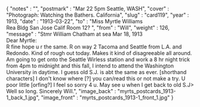 {
  "notes" : "",
  "postmark" : "Mar 22 5pm Seattle, WASH",
  "cover" : "Photograph: Watching the Bathers. California",
  "slug" : "card119",
  "year" : 1913,
  "date" : "1913-03-22",
  "to" : "Miss Myrtle Williams<br> Rea Bldg San Jose Calif Room 12? ",
  "from" : "Will",
  "weight" : 126,
  "message" : "Stmr William Chatham at sea Mar 18, 1913 <br>Dear Myrtle: <br>R fine hope u r the same. R on way 2 Tacoma and Seattle from L.A. and Redondo. Kind of rough out today. Makes it kind of disagreeable all around. Am going to get onto the Seattle Wirless station and work a 8 hr night trick from 4pm to midnight and this fall, I intend to attend the Washington University in daytime. I guess old S.J. is abt the same as ever. [shorthand characters] I don't know where [?] you can/read this or not make a try. U poor little [orfing?] I feel so sorry 4 u. May see u when I get back to old S.J> Well so long. Sincerely Will.",
  "image_back" : "myrts_postcards_1913-1_back_1.jpg",
  "image_front" : "myrts_postcards_1913-1_front_1.jpg"
}
